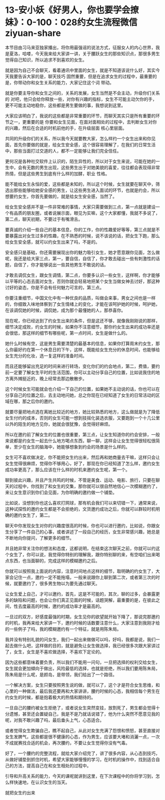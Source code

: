 # 13-安小妖《好男人，你也要学会撩妹》：0-100：028约女生流程微信 ziyuan-share

本节目由习马来亚独家播出，将你用最强谣的说法方式，征服女人的内心世界，我是夏洛，哈喽，今天我来给大家讲一讲，关于腰跃女生的那些知识点，那很多男生觉得自己知识，所以追求不到喜欢的女生。

就是因为自己不会聊天，看着通讯中里面的女生，就是不知道该说什么好，其实今天我要告诉大家的是，聊天技巧 固然重要，但是在追求女生的过程中，最重要的是，你带动你和女生关系的能力，大家记住这个词 带动。

就是你要主导你和女生之间的，关系的发展，女生当然是不会主动，升级你们关系的 对吧，他只会给你释放一些，对你有兴趣的指标，女生不可能主动欠你的手，更不可能主动地稳你，这些都是男生要做的事，我想说到这里。

大家应该明白了，我说的这些都是非常重要的环节，而聊天其实只是所有重要的环节之一，更重要的是 你要和女生见面，在面对面相处的过程中，去判断女生对你的兴趣，然后在合适的时机前他的手，在升级层面 核心里层面。

共同的升级你们的关系，所以我今天就要教大家，怎么样约一个女生出来和你见面，首先你要做的就是，给女生安全感，这个很容易理解了，在我们的日常生活中，那些当面打过交道的人，都不一定能够让我们完全信任。

更何况是各种社交软件上认识的，陌生异性的，所以对于女生来说，可能在她的一生中，会有无数的男生出现，这些男生出于对她美貌的喜爱，往往都会表现得非常热情，但是这些男生到底有什么样的加酵，职业 性格。

能不能给女生永恒的爱，这些都是未知的，所以这个时候，女生就要在聊天中，筛选出那些能够给她安全感的男生，让这些男生进入面试的环节，也就是约会，所以想要约女生，你首先要做的，就是给女生安全感，当然了。

给女生安全感并不是一件非常难的事情，大家只需要做到三点，第一点就是建设一个有品质的朋友圈，或者说展示面，眼见为实嘛，这个大家都懂，我就不多说了，第二点，聊天初期，不要过于有嘴滑舌。

要真诚的介绍一些自己的基本信息，你的工作，你的性趣爱好等等，第三点就是不要暴露出对女生过多的性趣，在不熟悉的时候，说不该说的话，把女生下跑，那么给女生安全感，就可以约女生出来了吗，不是的。

安全感只是基础，你还需要展现出你的魅力吸引女生，她才愿意跟你见面，怎么做呢，我还是给大家三点，第一，要自信，自信了，你才敢去碰出一些有刺激性的话题，自信了，你才能够说出一些其他男生不敢说的话。

才敢去调侃女生，跟女生调情，第二点，你要多认识一些女生，这样啊，你才能够以平等的心态去面对女生，否则你就会轻易地把某个女生当做女神去讨好，那这种讨好的姿态，你是不会有任何魅力可言的，第三点。

你要注重细节，中国文化中有一种优良的品质，叫做会来事，男女之间也是一样的，你细致入味地体察到了女生情绪上的变化，才能在该呵护她的时候，呵护她，在该调侃她的时候，调侃她，成为那个最懂她的人，那恭喜你。

现在呢，你已经达到了约女生出来的条件，但是这还不够，就像我刚刚说的那样，细节决定成败，约女生的时候，如果你不注意细节，那你约女生出来的成功率还是会很低，那这样的细节有哪些呢，第一点时间，女生是做什么的。

她什么时候有空，这是男生需要清楚的最基本的信息，如果你打算周末约女生，那么你最好约在第一个休息日的下午，这样，既能给女生充分的休息时间，也能够给女生充分的化妆，选一复这样的准备时间。

而且还能够留出充足的时间来进行转场，变化你们的约会地点，第二，费值，要约前一定要了解女生平时的生活范围，你可以主动分享自己的位置，比如说我住的地方离外摊挺近的，晚上经常去那边散散步。

这个时候女生可能就会也介绍一下自己的位置，如果她不主动说的话，你也可以在分享自己的位置之后，去主动地问她，总之你现在已经知道了女生的日常活动的区域在哪，那之后你的邀约。

就要尽量把地点选在离她比较近的地方，她比较熟悉的地方，这么做就是为了降低女生付约的成本，否则的女生可能一想到技摇化装选衣服，又要跑到一个十几公里以外的陌生的地方见你，她就会很犹豫，会觉得好麻烦。

所以在邀约前了解女生的位置也很重要，第三点，让女生知道你的约会安排，一般来说都是约女生一起去什么地方喝点东西，聊一聊，这样会让女生觉得很轻松很简单，至少在女生的脑海中，她能够想象到约会的场景是什么样的。

女生可不喜欢做决定，你不能把女生约出来，然后再和她商量去干嘛，这样只会让女生觉得很麻烦，觉得你不够用心，好了，那现在你已经知道了怎么样，邀约女生成功率更高了，那么应该在什么样的时机来邀约女生呢，第一个。

聊到彼此兴趣，并且产生共鸣的时候，不管是美食、运动、电影、旅行，只要在聊天的过程中，你找到了和女生的交集，那你就可以很自然地信心一次模糊邀约了，来让女生意识到你们会见面，为你明确的邀约做一个铺垫。

比如说，没想到你也这么喜欢打网球，那有机会我们可以来切错一下，通常来说，这种试探性的邀约女生都是不会拒绝的，文货邀约成功之后，你就可以群较时机明确的邀约女生了，第二。

聊天中你发现女生对你的兴趣度很高的时候，你也可以进行邀约，比如说，你跟女生分享了一件自己的心事，或者讲述了一段自己的经历，女生非常感兴趣，她总是不断地向你提问，了解更多的细节。

并且她非常关注你的想法和态度，这都说明，在结束这次聊天之前，你就可以约这个女生了，你可以说，我觉得你特别的理解我，跟你特别聊的来，有空咱们出来喝点东西，也当面聊的，完成这样的模糊邀约之后。

你就可以按照我上面说的内容，注意时间地点这样的细节，取明确的约女生了，大家会记住一点，邀约一定不能拖塌，一般来说跟你上聊到第二次，或者第三次的时候，就要邀约了，很多男生物以为要先通过聊天。

让女生爱上自己，才可以邀约，首先，这是不可能的，其次，聊的过多，会暴露更多的缺陷和问题，也会让你们真正见面的时候，话题哭解，最重要的是，在彼此之间，性去度最高的时候，邀约的成功率才是最高的。

一旦过的双方，好感度最强的时期，女生见你的欲望就开始下降了，那说完那邀约的时机，我再来给大家讲一下，邀约时候的话数要注意什么，大家注意到我刚才给的一些例子了吗，我的模糊邀约有一个特征，就是用陈朱局。

我并没有特别礼貌的问女生，我们一起出来做做可以吗，好吗，我都是说，我们一起去做什么吧，这样做的目的，就是避免让女生做选择，我已经很多次跟大家讲过了，女生，女生是不喜欢做选择，不喜欢下定论的。

因为这些都意味着要负责，所以我们不能用一问句，一旦把选择的权利交给女生，女生就会更加傾向于做出，风险最低的选择，也就是拒绝，所以我们要用陈朱局，陈朱局是什么呢，是颜岛，是带领，我们给出了一个路径。

一个解决方案，女生只要按照男生说的做，就可以了，这个才是符合女生思维，和心里的一种做法，最后我还要再和大家讲讲，腰约时候的心态，我相信每个男生在约女生的时候，都是抱着极大的热情和期待的。

一旦自己的腰约被女生拒绝了，或者说女生突然变挂，放割死了，男生都会觉得十分遗憾，甚至还会置疑自己，我是不是乃就话说错了，他为什么突然不愿意见我的呢，对我不敢兴趣了吗，最后垂头上气，心态适合。

或者觉得女生欺骗自己，瞧不起自己，从此对女生充满了怨恨和愤怒，甚至直接对女生发脾气，这些都是很不健康的心态，作为男生，应该要大堵和消灑一点，一次不成就赛找合适的机会，再次腰约，不要让女生觉得你没有气毒。

好了，一个腰约的完整流程，就给大家介绍完了，讲了很多内容，从心态到技巧，从做好铺垫到抓住时机，希望大家能够慢慢的学习，在时机的操作中，找到适合自己的方法，提高自己在和女生相处的过程中。

引导和升高关系的能力，今天的课呢就讲到这里，在下次课程中的你将学习到，怎么样快速地，在认识女生的当天。

就把女生约出来